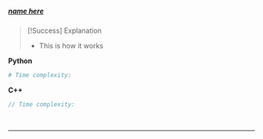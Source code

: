 ##### [name here]()

> [!Success] Explanation
> - This is how it works

**Python**
```python
# Time complexity: 
```

**C++**
```cpp
// Time complexity: 
```

<br>

---
